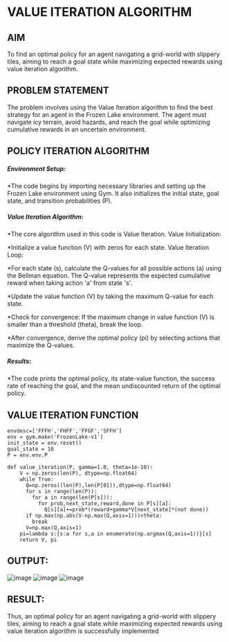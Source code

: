 # VALUE ITERATION ALGORITHM

## AIM
To find an optimal policy for an agent navigating a grid-world with slippery tiles, aiming to reach a goal state while maximizing expected rewards using value iteration algorithm.

## PROBLEM STATEMENT
The problem involves using the Value Iteration algorithm to find the best strategy for an agent in the Frozen Lake environment. The agent must navigate icy terrain, avoid hazards, and reach the goal while optimizing cumulative rewards in an uncertain environment.

## POLICY ITERATION ALGORITHM
##### Environment Setup:

*The code begins by importing necessary libraries and setting up the Frozen Lake environment using Gym. It also initializes the initial state, goal state, and transition probabilities (P).

##### Value Iteration Algorithm:

  *The core algorithm used in this code is Value Iteration. Value Initialization:
  
*Initialize a value function (V) with zeros for each state. Value Iteration Loop:

*For each state (s), calculate the Q-values for all possible actions (a) using the Bellman equation. The Q-value represents the expected cumulative reward when taking action 'a' from state 's'.

*Update the value function (V) by taking the maximum Q-value for each state.

*Check for convergence: If the maximum change in value function (V) is smaller than a threshold (theta), break the loop.

*After convergence, derive the optimal policy (pi) by selecting actions that maximize the Q-values. 

##### Results:
*The code prints the optimal policy, its state-value function, the success rate of reaching the goal, and the mean undiscounted return of the optimal policy.

## VALUE ITERATION FUNCTION
```
envdesc=['FFFH','FHFF','FFGF','SFFH']
env = gym.make('FrozenLake-v1')
init_state = env.reset()
goal_state = 10
P = env.env.P
```
```
def value_iteration(P, gamma=1.0, theta=1e-10):
    V = np.zeros(len(P), dtype=np.float64)
    while True:
      Q=np.zeros((len(P),len(P[0])),dtype=np.float64)
      for s in range(len(P)):
        for a in range(len(P[s])):
          for prob,next_state,reward,done in P[s][a]:
            Q[s][a]+=prob*(reward+gamma*V[next_state]*(not done))
      if np.max(np.abs(V-np.max(Q,axis=1)))<theta:
        break
      V=np.max(Q,axis=1)
    pi=lambda s:{s:a for s,a in enumerate(np.argmax(Q,axis=1))}[s]
    return V, pi
```

## OUTPUT:
![image](https://github.com/ManojTella/rl-value-iteration/assets/94883876/5cccad65-dc48-4187-899e-74cd3c7de9af)
![image](https://github.com/ManojTella/rl-value-iteration/assets/94883876/caac9e26-534d-4fc0-903e-8af8d2842485)
![image](https://github.com/ManojTella/rl-value-iteration/assets/94883876/1f39edb2-12ad-469e-825c-403e098322ff)


## RESULT:
Thus, an optimal policy for an agent navigating a grid-world with slippery tiles, aiming to reach a goal state while maximizing expected rewards using value iteration algorithm is successfully implemented
